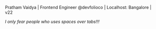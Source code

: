 Pratham Vaidya | Frontend Engineer @devfolioco | Localhost: Bangalore | v22

*I only fear people who uses spaces over tabs!!!*
